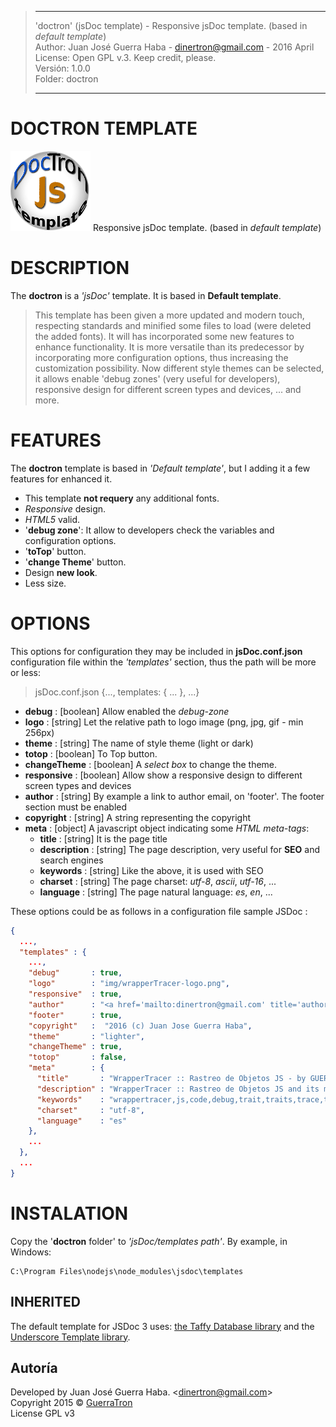 > -----------------------------------------------------------------------------------------------------
>   'doctron' (jsDoc template) - Responsive jsDoc template. (based in *default template*)  
>   Author: Juan José Guerra Haba - <dinertron@gmail.com> - 2016 April  
>   License: Open GPL v.3. Keep credit, please.  
>   Versión: 1.0.0  
>   Folder: doctron  
>   
> ----------------------------------------------------------------------------------------------------

# DOCTRON TEMPLATE
[![doctron logo](img/doctron-logo.png "doctron Github page")](http://guerratron.github.io/doctron "Doctron Page") 
Responsive jsDoc template. (based in *default template*) 

# DESCRIPTION
The **doctron** is a *'jsDoc'* template. It is based in **Default template**.  

> This template has been given a more updated and modern touch, respecting standards and minified some files to load (were deleted the added fonts). 
> It will has incorporated some new features to enhance functionality. It is more versatile than its predecessor by incorporating more configuration options, thus increasing the customization possibility.
> Now different style themes can be selected, it allows enable 'debug zones' (very useful for developers), responsive design for different screen types and devices, ... and more.

# FEATURES
The **doctron** template is based in *'Default template'*, but I adding it a few features for enhanced it.  
  - This template **not requery** any additional fonts.  
  - *Responsive* design.  
  - *HTML5* valid.  
  - '**debug zone**': It allow to developers check the variables and configuration options.  
  - '**toTop**' button.  
  - '**change Theme**' button.  
  - Design **new look**.
  - Less size. 

# OPTIONS
This options for configuration they may be included in **jsDoc.conf.json** configuration file within the *'templates'* section, thus the path will be more or less: 
  > jsDoc.conf.json {..., templates: { ... }, ...}  
  
  - **debug** : [boolean] Allow enabled the *debug-zone*
  - **logo**  : [string] Let the relative path to logo image (png, jpg, gif - min 256px)
  - **theme** : [string] The name of style theme (light or dark)
  - **totop** : [boolean] To Top button.
  - **changeTheme**  : [boolean] A *select box* to change the theme.
  - **responsive**    : [boolean] Allow show a responsive design to different screen types and devices
  - **author**        : [string]  By example a link to author email, on 'footer'. The footer section must be enabled
  - **copyright**     : [string] A string representing the copyright
  - **meta**          : [object] A javascript object indicating some *HTML meta-tags*:
    - **title**       : [string] It is the page title
    - **description** : [string] The page description, very useful for **SEO** and search engines
    - **keywords**    : [string] Like the above, it is used with SEO
    - **charset**     : [string] The page charset: *utf-8*, *ascii*, *utf-16*, ...
    - **language**    : [string] The page natural language: *es*, *en*, ...
  
These options could be as follows in a configuration file sample JSDoc :
````JSON
{
  ...,
  "templates" : {
    ...,
    "debug"       : true,
    "logo"        : "img/wrapperTracer-logo.png",
    "responsive"  : true,
    "author"      : "<a href='mailto:dinertron@gmail.com' title='author'>GuerraTron</a>",
    "footer"      : true,
    "copyright"   :  "2016 (c) Juan Jose Guerra Haba",
    "theme"       : "lighter",
    "changeTheme" : true,
    "totop"       : false,
    "meta"        : {
      "title"       : "WrapperTracer :: Rastreo de Objetos JS - by GUERRATRON",
      "description" : "WrapperTracer :: Rastreo de Objetos JS and its methods traits - by GUERRATRON",
      "keywords"    : "wrappertracer,js,code,debug,trait,traits,trace,tracer,wrapper,guerratron",
      "charset"     : "utf-8",
      "language"    : "es"
    },
    ...
  },
  ...
}
````

# INSTALATION
Copy the '**doctron** folder' to *'jsDoc/templates path'*. By example, in Windows: 
````TXT
C:\Program Files\nodejs\node_modules\jsdoc\templates
````

## INHERITED
The default template for JSDoc 3 uses: [the Taffy Database library](http://taffydb.com/) and the [Underscore Template library](http://documentcloud.github.com/underscore/#template).

## Autoría
Developed by Juan José Guerra Haba. &lt;dinertron@gmail.com&gt;    
Copyright 2015 &copy; <a href="&#x6d;&#97;&#105;&#108;&#116;&#x6f;&#x3a;&#100;&#105;&#110;&#x65;&#x72;&#x74;&#114;&#x6f;&#110;&#64;&#x67;&#109;&#x61;&#x69;&#x6c;&#46;&#99;&#x6f;&#x6d;" title="author">GuerraTron</a>  
License GPL v3